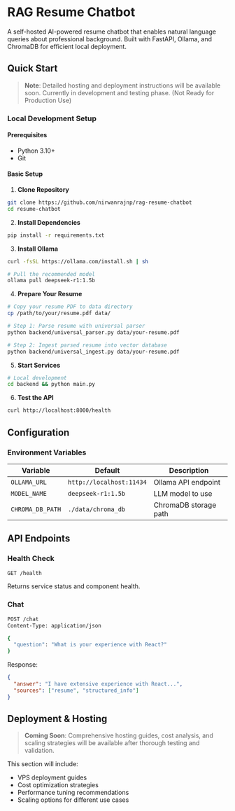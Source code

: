 # RAG Resume Chatbot

A self-hosted AI-powered resume chatbot that enables natural language queries about professional background. Built with FastAPI, Ollama, and ChromaDB for efficient local deployment.

## Quick Start

> **Note**: Detailed hosting and deployment instructions will be available soon. Currently in development and testing phase. (Not Ready for Production Use)

### Local Development Setup

#### Prerequisites
- Python 3.10+
- Git

#### Basic Setup

1. **Clone Repository**
```bash
git clone https://github.com/nirwanrajnp/rag-resume-chatbot
cd resume-chatbot
```

2. **Install Dependencies**
```bash
pip install -r requirements.txt
```

3. **Install Ollama**
```bash
curl -fsSL https://ollama.com/install.sh | sh

# Pull the recommended model
ollama pull deepseek-r1:1.5b
```

4. **Prepare Your Resume**
```bash
# Copy your resume PDF to data directory
cp /path/to/your/resume.pdf data/

# Step 1: Parse resume with universal parser
python backend/universal_parser.py data/your-resume.pdf

# Step 2: Ingest parsed resume into vector database
python backend/universal_ingest.py data/your-resume.pdf
```

5. **Start Services**
```bash
# Local development
cd backend && python main.py
```

6. **Test the API**
```bash
curl http://localhost:8000/health
```

## Configuration

### Environment Variables

| Variable | Default | Description |
|----------|---------|-------------|
| `OLLAMA_URL` | `http://localhost:11434` | Ollama API endpoint |
| `MODEL_NAME` | `deepseek-r1:1.5b` | LLM model to use |
| `CHROMA_DB_PATH` | `./data/chroma_db` | ChromaDB storage path |

## API Endpoints

### Health Check
```bash
GET /health
```
Returns service status and component health.

### Chat
```bash
POST /chat
Content-Type: application/json

{
  "question": "What is your experience with React?"
}
```

Response:
```json
{
  "answer": "I have extensive experience with React...",
  "sources": ["resume", "structured_info"]
}
```

## Deployment & Hosting

> **Coming Soon**: Comprehensive hosting guides, cost analysis, and scaling strategies will be available after thorough testing and validation.

This section will include:
- VPS deployment guides
- Cost optimization strategies
- Performance tuning recommendations
- Scaling options for different use cases
